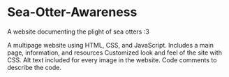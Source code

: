 # Sea-Otter-Awareness
A website documenting the plight of sea otters :3

A multipage website using HTML, CSS, and JavaScript.
Includes a main page, information, and resources
Customized  look and feel of the site with CSS.
Alt text included for every image in the website.
Code comments to describe the code.
